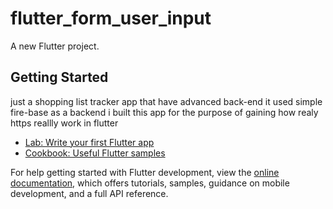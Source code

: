 # flutter_form_user_input

A new Flutter project.

## Getting Started

just a shopping list tracker app that have advanced back-end it used  simple fire-base  as a backend i built this app for the purpose of gaining how realy https reallly work in flutter 

- [Lab: Write your first Flutter app](https://docs.flutter.dev/get-started/codelab)
- [Cookbook: Useful Flutter samples](https://docs.flutter.dev/cookbook)

For help getting started with Flutter development, view the
[online documentation](https://docs.flutter.dev/), which offers tutorials,
samples, guidance on mobile development, and a full API reference.

